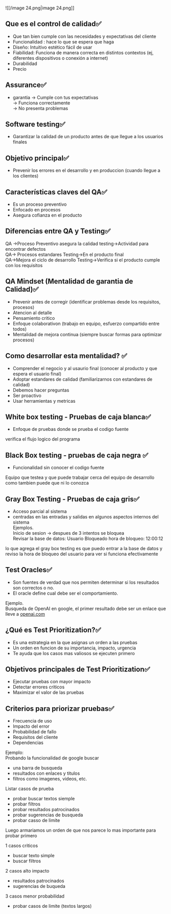 ![[/image 24.png|image 24.png]]

## Que es el control de calidad✅

- Que tan bien cumple con las necesidades y expectativas del cliente
- Funcionalidad : hace lo que se espera que haga
- Diseño: Intuitivo estético fácil de usar
- Fiabilidad: Funciona de manera correcta en distintos contextos (ej, diferentes dispositivos o conexión a internet)
- Durabilidad
- Precio

## Assurance✅

- garantia -> Cumple con tus expectativas  
    -> Funciona correctamente  
    -> No presenta problemas

## Software testing✅

- Garantizar la calidad de un producto antes de que llegue a los usuarios finales

## Objetivo principal✅

- Prevenir los errores en el desarrollo y en produccion (cuando llegue a los clientes)

## Características claves del QA✅

- Es un proceso preventivo
- Enfocado en procesos
- Asegura cofianza en el producto

## Diferencias entre QA y Testing✅

QA ->Proceso Preventivo asegura la calidad testing->Actividad para encontrar defectos  
QA-> Procesos estandares Testing->En el producto final  
QA->Mejora el ciclo de desarrollo Testing->Verifica si el producto cumple con los requisitos

## QA Mindset (Mentalidad de garantia de Calidad)✅

- Prevenir antes de corregir (identificar problemas desde los requisitos, procesos)
- Atencion al detalle
- Pensamiento critico
- Enfoque colaborativon (trabajo en equipo, esfuerzo compartido entre todos)
- Mentalidad de mejora continua (siempre buscar formas para optimizar procesos)

## Como desarrollar esta mentalidad? ✅

- Comprender el negocio y al usaurio final (conocer al producto y que espera el usuario final)
- Adoptar estandares de calidad (familiarizarnos con estandares de calidad)
- Debemos hacer preguntas
- Ser proactivo
- Usar herramientas y metricas

## White box testing - Pruebas de caja blanca✅

- Enfoque de pruebas donde se prueba el codigo fuente

verifica el flujo logico del programa

## Black Box testing - pruebas de caja negra ✅

- Funcionalidad sin conocer el codigo fuente

Equipo que testea y que puede trabajar cerca del equipo de desarrollo como tambien puede que ni lo conozca

## Gray Box Testing - Pruebas de caja gris✅

- Acceso parcial al sistema
- centradas en las entradas y salidas en algunos aspectos internos del sistema  
    Ejemplos.  
    Inicio de sesion -> despues de 3 intentos se bloquea  
    Revisar la base de datos: Usuario Bloqueado hora de bloqueo: 12:00:12

lo que agrega el gray box testing es que puedo entrar a la base de datos y reviso la hora de bloqueo del usuario para ver si funciona efectivamente

## Test Oracles✅

- Son fuentes de verdad que nos permiten determinar si los resultados son correctos o no.
- El oracle define cual debe ser el comportamiento.

Ejemplo.  
Busqueda de OpenAI en google, el primer resultado debe ser un enlace que lleve a [openai.com](http://openai.com/)

## ¿Qué es Test Prioritization?✅

- Es una estrategia en la que asignas un orden a las pruebas
- Un orden en funcion de su importancia, impacto, urgencia
- Te ayuda que los casos mas valiosos se ejecuten primero

## Objetivos principales de Test Prioritization✅

- Ejecutar pruebas con mayor impacto
- Detectar errores criticos
- Maximizar el valor de las pruebas

## Criterios para priorizar pruebas✅

- Frecuencia de uso
- Impacto del error
- Probabilidad de fallo
- Requisitos del cliente
- Dependencias

Ejemplo:  
Probando la funcionalidad de google buscar

- una barra de busqueda
- resultados con enlaces y titulos
- filtros como imagenes, videos, etc.

Listar casos de prueba

- probar buscar textos siemple
- probar filtros
- probar resultados patrocinados
- probar sugerencias de busqueda
- probar casso de limite

Luego armariamos un orden de que nos parece lo mas importante para probar primero

1 casos criticos

- buscar texto simple
- buscar filtros

2 casos alto impacto

- resultados patrocinados
- sugerencias de buqueda

3 casos menor probabilidad

- probar casos de limite (textos largos)